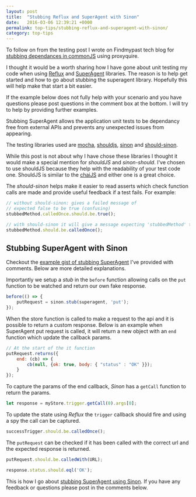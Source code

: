 ```yaml
---
layout: post
title:  "Stubbing Reflux and SuperAgent with Sinon"
date:   2016-03-06 12:39:21 +0000
permalink: top-tips/stubbing-reflux-and-superagent-with-sinon/
category: top-tips
---
```


To follow on from the testing post I wrote on Findmypast tech blog for [stubbing dependances in commonJS](http://tech.findmypast.com/stubbing-dependencies-in-commonjs/) using proxyquire.

I thought it would be a worth sharing how I have gone about unit testing my code when using [Reflux](https://github.com/reflux/refluxjs) and [SuperAgent](https://visionmedia.github.io/superagent/) libraries. The reason is to help get started and how to go about stubbing the superagent library. Hopefully this will help make that start a bit easier.

If the example below does not fully help with your scenario and you have questions please post questions in the comment box at the bottom. I will try to help by providing further examples.

Stubbing SuperAgent allows the application unit tests to be dependancy free from external APIs and prevents any unexpected issues from appearing.

The testing libraries used are [mocha](https://mochajs.org/), [shouldjs](https://shouldjs.github.io/), [sinon](http://sinonjs.org/) and [should-sinon](https://github.com/shouldjs/sinon).

While this post is not about why I have chose these libraries I thought it would make a special mention for _shouldJS_ and _sinon-should_. I've chosen to use shouldJS because they help with the readability of your test code one. ShouldJS is similar to the [chaiJS](http://chaijs.com/) and either one is a great choice.

The _should-sinon_ helps make it easier to read asserts which check function calls are made and provide useful feedback if a test fails. For example:

```javascript
// without should-sinon: gives a failed message of
// expected false to be true (confusing)
stubbedMethod.calledOnce.should.be.true();

// with should-sinon it will give a message expecting 'stubbedMethod' to be called once
stubbedMethod.should.be.calledOnce();
```

## Stubbing SuperAgent with Sinon

Checkout the [example gist of stubbing SuperAgent](https://gist.github.com/rkotze/77aba69955dd6d97abf5) I've provided with comments. Below are more detailed explanations.

Importantly we setup a _stub_ in the `before` function allowing calls on the `put` function to be watched and return our own fake response.

```javascript
before(() => {
    putRequest = sinon.stub(superagent, 'put');
});
```

When the store function is called to make a request to the api and it is possible to return a custom response. Below is an example when SuperAgent put request is called, it will return a new object with an `end` function which update the callback params.

```javascript
// At the start of the it function
putRequest.returns({
    end: (cb) => {
        cb(null, {ok: true, body: { "status" : "OK" }});
    }
});
```

To capture the params of the end callback, _Sinon_ has a `getCall` function to return the params.

```javascript
let response = myStore.trigger.getCall(0).args[0];
```

To update the state using _Reflux_ the `trigger` callback should fire and using a spy the call can be captured.

```javascript
successTrigger.should.be.calledOnce();
```

The `putRequest` can be checked if it has been called with the correct url and the expected response is returned.

```javascript
putRequest.should.be.calledWith(URL);

response.status.should.eql('OK');
```

This is how I go about [stubbing SuperAgent using Sinon](https://gist.github.com/rkotze/77aba69955dd6d97abf5). If you have any feedback or questions please post in the comments below.